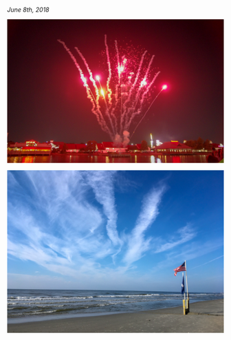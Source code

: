 #

_June 8th, 2018_

![](../../../static/images/swan/1709MyrtleBeach/20170903_IMGP9878.jpg)

![](../../../static/images/swan/1709MyrtleBeach/20170903_IMG_0696.jpg)

